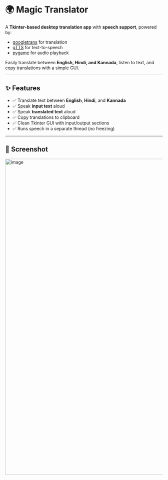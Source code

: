 # 🌍 Magic Translator  

A **Tkinter-based desktop translation app** with **speech support**, powered by:  
- [googletrans](https://pypi.org/project/googletrans/) for translation  
- [gTTS](https://pypi.org/project/gTTS/) for text-to-speech  
- [pygame](https://pypi.org/project/pygame/) for audio playback  

Easily translate between **English, Hindi, and Kannada**, listen to text, and copy translations with a simple GUI.  

---

## ✨ Features  

- ✅ Translate text between **English**, **Hindi**, and **Kannada**  
- ✅ Speak **input text** aloud  
- ✅ Speak **translated text** aloud  
- ✅ Copy translations to clipboard  
- ✅ Clean Tkinter GUI with input/output sections  
- ✅ Runs speech in a separate thread (no freezing)  

---

## 📸 Screenshot  

<img width="1914" height="1008" alt="image" src="https://github.com/user-attachments/assets/a2a34c4f-6bb3-4f60-88ac-4333810c7462" />

